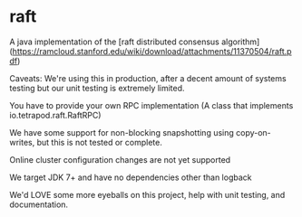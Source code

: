 raft
====

A java implementation of the [raft distributed consensus algorithm] (https://ramcloud.stanford.edu/wiki/download/attachments/11370504/raft.pdf)

Caveats: We're using this in production, after a decent amount of systems testing but our unit testing is extremely limited.

You have to provide your own RPC implementation (A class that implements io.tetrapod.raft.RaftRPC) 

We have some support for non-blocking snapshotting using copy-on-writes, but this is not tested or complete.

Online cluster configuration changes are not yet supported

We target JDK 7+ and have no dependencies other than logback

We'd LOVE some more eyeballs on this project, help with unit testing, and documentation.
